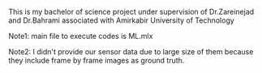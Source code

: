 This is my bachelor of science project under supervision of Dr.Zareinejad and Dr.Bahrami associated with Amirkabir University of Technology

Note1: main file to execute codes is ML.mlx

Note2: I didn't provide our sensor data due to large size of them because they include frame by frame images as ground truth.
